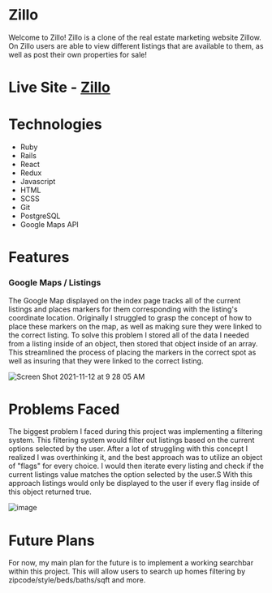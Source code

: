 # Zillo
Welcome to Zillo! Zillo is a clone of the real estate marketing website Zillow. On Zillo users are able to view different listings that are available to them, as well as post their own properties for sale!

# Live Site - [Zillo](https://zillo-fs.herokuapp.com/)

# Technologies
- Ruby
- Rails
- React
- Redux
- Javascript
- HTML
- SCSS
- Git
- PostgreSQL
- Google Maps API

# Features
### Google Maps / Listings
The Google Map displayed on the index page tracks all of the current listings and places markers for them corresponding with the listing's coordinate location. Originally I struggled to grasp the concept of how to place these markers on the map, as well as making sure they were linked to the correct listing. To solve this problem I stored all of the data I needed from a listing inside of an object, then stored that object inside of an array. This streamlined the process of placing the markers in the correct spot as well as insuring that they were linked to the correct listing.

![Screen Shot 2021-11-12 at 9 28 05 AM](https://user-images.githubusercontent.com/80853626/141530010-9960a827-9fb4-4333-82f1-540481b2e4f2.png)

# Problems Faced
The biggest problem I faced during this project was implementing a filtering system. This filtering system would filter out listings based on the current options selected by the user. After a lot of struggling with this concept I realized I was overthinking it, and the best approach was to utilize an object of "flags" for every choice. I would then iterate every listing and check if the current listings value matches the option selected by the user.S With this approach listings would only be displayed to the user if every flag inside of this object returned true.

![image](https://user-images.githubusercontent.com/80853626/157955647-e7ffd11f-262d-4009-8b5d-92bca153ff35.png)

# Future Plans
For now, my main plan for the future is to implement a working searchbar within this project. This will allow users to search up homes filtering by zipcode/style/beds/baths/sqft and more.
